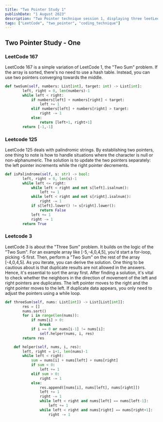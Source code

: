 ```yaml
---
title: "Two Pointer Study 1"
publishDate: "1 August 2023"
description: "Two Pointer technique session 1, displaying three leetLeetCodecode solution with my thoughts"
tags: ["LeetCode", "two_pointer", "coding_technique"]
---
```


## Two Pointer Study - One

### LeetCode 167

LeetCode 167 is a simple variation of LeetCode 1, the "Two Sum" problem. If the array is sorted, there's no need to use a hash table. Instead, you can use two pointers converging towards the middle.

```python
def twoSum(self, numbers: List[int], target: int) -> List[int]:
        left, right = 0, len(numbers)-1
        while left < right:
            if numbers[left] + numbers[right] < target:
                left += 1
            elif numbers[left] + numbers[right] > target:
                right -= 1
            else:
                return [left+1, right+1]
        return [-1,-1]
```

### Leetcode 125

LeetCode 125 deals with palindromic strings. By establishing two pointers, one thing to note is how to handle situations where the character is null or non-alphanumeric. The solution is to update the two pointers separately: the left pointer increments while the right pointer decrements.

```python
def isPalindrome(self, s: str) -> bool:
        left, right = 0, len(s)-1
        while left <= right:
            while left < right and not s[left].isalnum():
                left += 1
            while left < right and not s[right].isalnum():
                right -= 1
            if s[left].lower() != s[right].lower():
                return False
            left += 1
            right -= 1
        return True
```

### Leetcode 3

LeetCode 3 is about the "Three Sum" problem. It builds on the logic of the "Two Sum". For an example array like [-5,-4,0,4,5], you'd start a for-loop, picking -5 first. Then, perform a "Two Sum" on the rest of the array [-4,0,4,5]. As you iterate, you can derive the solution. One thing to be cautious about is that duplicate results are not allowed in the answers. Hence, it's essential to sort the array first. After finding a solution, it's vital to check whether the neighbors in the direction of movement of the left and right pointers are duplicates. The left pointer moves to the right and the right pointer moves to the left. If duplicate data appears, you only need to adjust the pointers using a while loop.

```python
def threeSum(self, nums: List[int]) -> List[List[int]]:
        res = []
        nums.sort()
        for i in range(len(nums)):
            if nums[i] > 0:
                break
            if i == 0 or nums[i-1] != nums[i]:
                self.helper(nums, i, res)
        return res

    def helper(self, nums, i, res):
        left, right = i+1, len(nums)-1
        while left < right:
            sum = nums[i] + nums[left] + nums[right]
            if sum < 0:
                left += 1
            elif sum > 0:
                right -= 1
            else:
                res.append([nums[i], nums[left], nums[right]])
                left += 1
                right -= 1
                while left < right and nums[left] == nums[left-1]:
                    left += 1
                while left < right and nums[right] == nums[right+1]:
                    right -= 1
```
